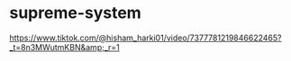 # supreme-system
https://www.tiktok.com/@hisham_harki01/video/7377781219846622465?_t=8n3MWutmKBN&amp;_r=1
